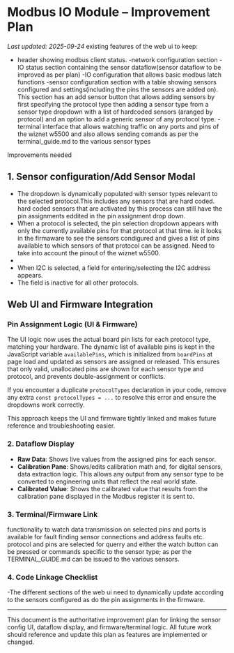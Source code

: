 # Modbus IO Module – Improvement Plan

_Last updated: 2025-09-24_
existing features of the web ui to keep:
- header showing modbus client status.
-network configuration section
-IO status section containing the sensor dataflow(sensor dataflow to be improved as per plan)
-IO configuration that allows basic modbus latch functions
-sensor configuration section with a table showing sensors configured and settings(including the pins the sensors are added on). This section has an add sensor button that allows adding sensors by first specifying the protocol type then adding a sensor type from a sensor type dropdown with a list of hardcoded sensors (aranged by protocol) and an option to add a generic sensor of any protocol type.
-terminal interface that allows watching traffic on any ports and pins of the wiznet w5500 and also allows sending comands as per the terminal_guide.md to the various sensor types

Improvements needed

## 1. Sensor configuration/Add Sensor Modal
  - The dropdown is dynamically populated with sensor types relevant to the selected protocol.This includes any sensors that are hard coded. hard coded sensors that are activated by this process can still have the pin assignments eddited in the pin assignment drop down.
  - When a protocol is selected, the pin selection dropdown appears with only the currently available pins for that protocol at that time. ie it looks in the firmaware to see the sensors condigured and gives a list of pins available to which sensors of that protocol can be assigned. Need to take into account the pinout of the wiznet w5500.
  -
  - When I2C is selected, a field for entering/selecting the I2C address appears.
  - The field is inactive for all other protocols.

## Web UI and Firmware Integration

### Pin Assignment Logic (UI & Firmware)

The UI logic now uses the actual board pin lists for each protocol type, matching your hardware. The dynamic list of available pins is kept in the JavaScript variable `availablePins`, which is initialized from `boardPins` at page load and updated as sensors are assigned or released. This ensures that only valid, unallocated pins are shown for each sensor type and protocol, and prevents double-assignment or conflicts.

If you encounter a duplicate `protocolTypes` declaration in your code, remove any extra `const protocolTypes = ...` to resolve this error and ensure the dropdowns work correctly.

This approach keeps the UI and firmware tightly linked and makes future reference and troubleshooting easier.
### 2. Dataflow Display
- **Raw Data**: Shows live values from the assigned pins for each sensor.
- **Calibration Pane**: Shows/edits calibration math and, for digital sensors, data extraction logic. This allows any output from any sensor type to be converted to engineering units that reflect the real world state.
- **Calibrated Value**: Shows the calibrated value that results from the calibration pane displayed in the Modbus register it is sent to.

### 3. Terminal/Firmware Link
functionality to watch data transmission on selected pins and ports is available for fault finding sensor connections and address faults etc. protocol and pins are selected for querry and either the watch button can be pressed or commands specific to the sensor type; as per the TERMINAL_GUIDE.md can be issued to the various sensors.

### 4. Code Linkage Checklist
-The different sections of the web ui need to dynamically update according to the sensors configured as do the pin assignments in the firmware. 

---

This document is the authoritative improvement plan for linking the sensor config UI, dataflow display, and firmware/terminal logic. All future work should reference and update this plan as features are implemented or changed.
